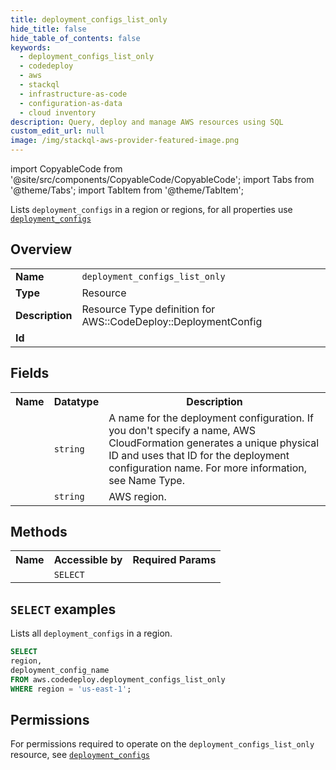 ```yaml
---
title: deployment_configs_list_only
hide_title: false
hide_table_of_contents: false
keywords:
  - deployment_configs_list_only
  - codedeploy
  - aws
  - stackql
  - infrastructure-as-code
  - configuration-as-data
  - cloud inventory
description: Query, deploy and manage AWS resources using SQL
custom_edit_url: null
image: /img/stackql-aws-provider-featured-image.png
---
```


import CopyableCode from '@site/src/components/CopyableCode/CopyableCode';
import Tabs from '@theme/Tabs';
import TabItem from '@theme/TabItem';

Lists <code>deployment_configs</code> in a region or regions, for all properties use <a href="/services/serviceName/deployment_configs/"><code>deployment_configs</code></a>

## Overview
<table>
<tbody>
<tr><td><b>Name</b></td><td><code>deployment_configs_list_only</code></td></tr>
<tr><td><b>Type</b></td><td>Resource</td></tr>
<tr><td><b>Description</b></td><td>Resource Type definition for AWS::CodeDeploy::DeploymentConfig</td></tr>
<tr><td><b>Id</b></td><td><CopyableCode code="aws.codedeploy.deployment_configs_list_only" /></td></tr>
</tbody>
</table>

## Fields
<table>
<tbody>
<tr><th>Name</th><th>Datatype</th><th>Description</th></tr><tr><td><CopyableCode code="deployment_config_name" /></td><td><code>string</code></td><td>A name for the deployment configuration. If you don't specify a name, AWS CloudFormation generates a unique physical ID and uses that ID for the deployment configuration name. For more information, see Name Type.</td></tr>
<tr><td><CopyableCode code="region" /></td><td><code>string</code></td><td>AWS region.</td></tr>
</tbody>
</table>

## Methods

<table>
<tbody>
  <tr>
    <th>Name</th>
    <th>Accessible by</th>
    <th>Required Params</th>
  </tr>
  <tr>
    <td><CopyableCode code="list_resources" /></td>
    <td><code>SELECT</code></td>
    <td><CopyableCode code="region" /></td>
  </tr>
</tbody>
</table>

## `SELECT` examples
Lists all <code>deployment_configs</code> in a region.
```sql
SELECT
region,
deployment_config_name
FROM aws.codedeploy.deployment_configs_list_only
WHERE region = 'us-east-1';
```


## Permissions

For permissions required to operate on the <code>deployment_configs_list_only</code> resource, see <a href="/services/codedeploy/deployment_configs/#permissions"><code>deployment_configs</code></a>

